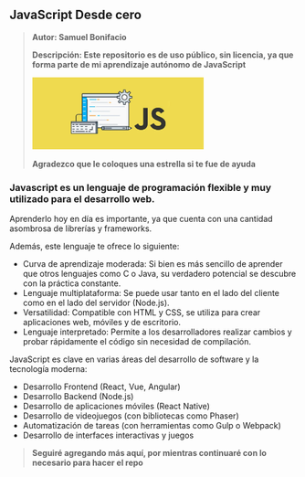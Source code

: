 ## JavaScript Desde cero

>**Autor: Samuel Bonifacio**
>
>**Descripción: Este repositorio es de uso público, sin licencia, ya que forma parte de mi aprendizaje autónomo de JavaScript**
>
><img src="res/js-hero.png" style="zoom:30%;">
>
>**Agradezco que le coloques una estrella si te fue de ayuda**

### Javascript es un lenguaje de programación flexible y muy utilizado para el desarrollo web.

Aprenderlo hoy en día es importante, ya que cuenta con una cantidad asombrosa de librerías y frameworks.

Además, este lenguaje te ofrece lo siguiente: 

  - Curva de aprendizaje moderada: Si bien es más sencillo de aprender que otros lenguajes como C o Java, su verdadero potencial se descubre con la práctica constante.
  - Lenguaje multiplataforma: Se puede usar tanto en el lado del cliente como en el lado del servidor (Node.js).
  - Versatilidad: Compatible con HTML y CSS, se utiliza para crear aplicaciones web, móviles y de escritorio.
  - Lenguaje interpretado: Permite a los desarrolladores realizar cambios y probar rápidamente el código sin necesidad de compilación.

JavaScript es clave en varias áreas del desarrollo de software y la tecnología moderna:

 - Desarrollo Frontend (React, Vue, Angular)
 - Desarrollo Backend (Node.js)
 - Desarrollo de aplicaciones móviles (React Native)
 - Desarrollo de videojuegos (con bibliotecas como Phaser)
 - Automatización de tareas (con herramientas como Gulp o Webpack)
 - Desarrollo de interfaces interactivas y juegos

>
>**Seguiré agregando más aquí, por mientras continuaré con lo necesario para hacer el repo**
>